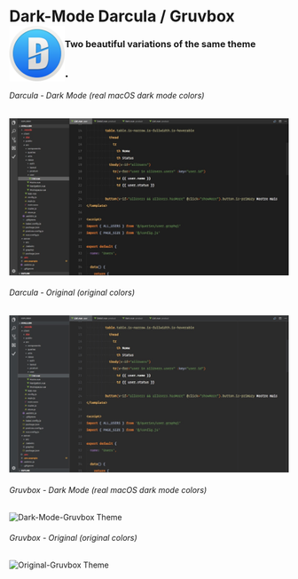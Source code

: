 # Dark-Mode Darcula / Gruvbox <img align="left" width="100" height="100" style="padding:5" src="https://raw.githubusercontent.com/dobbbri/dark-mode-darcula/master/logo.png">

### Two beautiful variations of the same theme

## .

###### Darcula - Dark Mode (real macOS dark mode colors)

![Dark-Mode-Darcula Theme](https://raw.githubusercontent.com/dobbbri/dark-mode-darcula/master/darcula.jpg)

###### Darcula - Original (original colors)

![Original-Darcula Theme](https://raw.githubusercontent.com/dobbbri/dark-mode-darcula/master/darcula-original.jpg)

###### Gruvbox - Dark Mode (real macOS dark mode colors)

![Dark-Mode-Gruvbox Theme](https://raw.githubusercontent.com/dobbbri/dark-mode-darcula/master/gruvbox.jpg)

###### Gruvbox - Original (original colors)

![Original-Gruvbox Theme](https://raw.githubusercontent.com/dobbbri/dark-mode-darcula/master/gruvbox-original.jpg)

